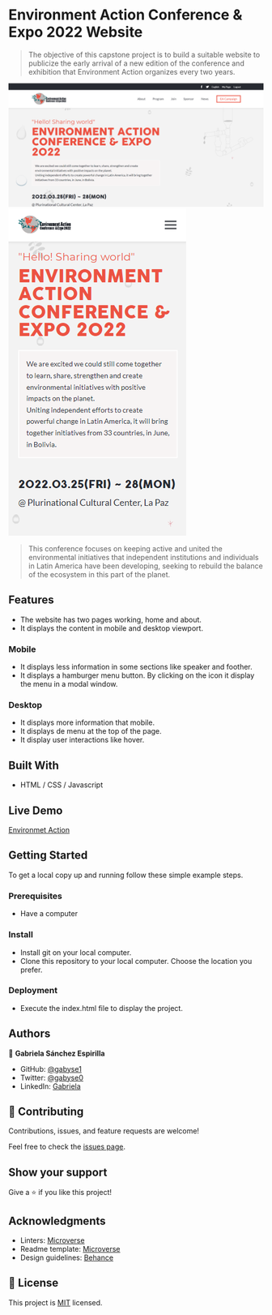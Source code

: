 # Environment Action Conference & Expo 2022 Website

> The objective of this capstone project is to build a suitable website to publicize the early arrival of a new edition of the conference and exhibition that Environment Action organizes every two years.

![screenshot desktop](./screenshot-desktop.png)
![screenshot mobile](./screenshot-mobile.png)

> This conference focuses on keeping active and united the environmental initiatives that independent institutions and individuals in Latin America have been developing, seeking to rebuild the balance of the ecosystem in this part of the planet.


## Features

- The website has two pages working, home and about.
- It displays the content in mobile and desktop viewport.

### Mobile
- It displays less information in some sections like speaker and foother.
- It displays a hamburger menu button. By clicking on the icon it display the menu in a modal window.

### Desktop
- It displays more information that mobile.
- It displays de menu at the top of the page.
- It display user interactions like hover.

## Built With

- HTML / CSS / Javascript

## Live Demo

[Environmet Action](https://gabyse1.github.io/repo-capston-project-01/)


## Getting Started


To get a local copy up and running follow these simple example steps.

### Prerequisites

- Have a computer

### Install

- Install git on your local computer.
- Clone this repository to your local computer. Choose the location you prefer.

### Deployment

- Execute the index.html file to display the project.


## Authors

👤 **Gabriela Sánchez Espirilla**

- GitHub: [@gabyse1](https://github.com/gabyse1)
- Twitter: [@gabyse0](https://twitter.com/gabyse0)
- LinkedIn: [Gabriela](https://www.linkedin.com/in/gabriela-s%C3%A1nchez-espirilla-83011b225/)


## 🤝 Contributing

Contributions, issues, and feature requests are welcome!

Feel free to check the [issues page](../../issues/).

## Show your support

Give a ⭐️ if you like this project!

## Acknowledgments

- Linters: [Microverse](https://github.com/microverseinc/linters-config)
- Readme template: [Microverse](https://github.com/microverseinc/readme-template)
- Design guidelines: [Behance](https://www.behance.net/gallery/29845175/CC-Global-Summit-2015)

## 📝 License

This project is [MIT](./MIT.md) licensed.
